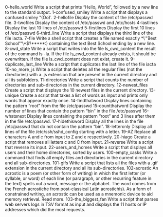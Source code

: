 0-hello_world			Write a script that prints “Hello, World”, followed by a new line to the standard output.
1-confused_smiley			Write a script that displays a confused smiley "(Ôo)'.
2-hellofile			Display the content of the /etc/passwd file.
3-twofiles			Display the content of /etc/passwd and /etc/hosts
4-lastlines			Display the last 10 lines of /etc/passwd
5-firstlines			Display the first 10 lines of /etc/passwd
6-third_line			Write a script that displays the third line of the file iacta.
7-file			Write a shell script that creates a file named exactly \*\\'"Best School"\'\\*$\?\*\*\*\*\*:) containing the text Best School ending by a new line.
8-cwd_state		Write a script that writes into the file ls_cwd_content the result of the command ls -la. If the file ls_cwd_content already exists, it should be overwritten. If the file ls_cwd_content does not exist, create it.
9-duplicate_last_line			Write a script that duplicates the last line of the file iacta
10-no_more_js			Write a script that deletes all the regular files (not the directories) with a .js extension that are present in the current directory and all its subfolders.
11-directories			Write a script that counts the number of directories and sub-directories in the current directory.
12-newest_files			Create a script that displays the 10 newest files in the current directory.
 13-unique			Create a script that takes a list of words as input and prints only words that appear exactly once.
14-findthatword			Display lines containing the pattern “root” from the file /etc/passwd
15-countthatword			Display the number of lines that contain the pattern “bin” in the file /etc/passwd
16-whatsnext				Display lines containing the pattern “root” and 3 lines after them in the file /etc/passwd.
17-hidethisword			Display all the lines in the file /etc/passwd that do not contain the pattern “bin”.
18-letteronly			Display all lines of the file /etc/ssh/sshd_config starting with a letter.
19-AZ			Replace all characters A and c from input to Z and e respectively.
20-hiago			Create a script that removes all letters c and C from input.
21-reverse			Write a script that reverse its input.
22-users_and_homes			Write a script that displays all users and their home directories, sorted by users.
100-empty_casks			Write a command that finds all empty files and directories in the current directory and all sub-directories.
101-gifs			Write a script that lists all the files with a .gif extension in the current directory and all its sub-directories.
102-acrostic			An acrostic is a poem (or other form of writing) in which the first letter (or syllable, or word) of each line (or paragraph, or other recurring feature in the text) spells out a word, message or the alphabet. The word comes from the French acrostiche from post-classical Latin acrostichis). As a form of constrained writing, an acrostic can be used as a mnemonic device to aid memory retrieval. Read more.
103-the_biggest_fan			Write a script that parses web servers logs in TSV format as input and displays the 11 hosts or IP addresses which did the most requests.

